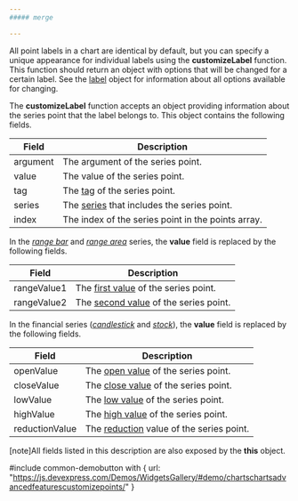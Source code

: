 ```yaml
---
##### merge

---
```

All point labels in a chart are identical by default, but you can specify a unique appearance for individual labels using the **customizeLabel** function. This function should return an object with options that will be changed for a certain label. See the [label](/api-reference/20%20Data%20Visualization%20Widgets/dxChart/5%20Series%20Types/CommonSeries/label '{basewidgetpath}/Configuration/series/label') object for information about all options available for changing.

The **customizeLabel** function accepts an object providing information about the series point that the label belongs to. This object contains the following fields.

<div class="simple-table">
    <table>
        <thead>
            <tr>
                <th>Field</th>
                <th>Description</th>
            </tr>
        </thead>
        <tbody>
            <tr>
                <td style="text-align:left">argument</td>
                <td>The argument of the series point.</td>
            </tr>
            <tr>
                <td style="text-align:left">value</td>
                <td>The value of the series point.</td>
            </tr>
            <tr>
                <td style="text-align:left">tag</td>
                <td>The <a href="{basewidgetpath}/Configuration/series/#tagField">tag</a> of the series point.</td>
            </tr>
            <tr>
                <td style="text-align:left">series</td>
                <td>The <a href="{basewidgetpath}/Chart_Elements/Series/">series</a> that includes the series point.</td>
            </tr>
            <tr>
                <td style="text-align:left">index</td>
                <td>The index of the series point in the points array.</td>
            </tr>
        </tbody>
    </table>
</div>

In the [*range bar*](/api-reference/20%20Data%20Visualization%20Widgets/dxChart/5%20Series%20Types/RangeBarSeries '/Documentation/ApiReference/Data_Visualization_Widgets/dxChart/Series_Types/RangeBarSeries/') and [*range area*](/api-reference/20%20Data%20Visualization%20Widgets/dxChart/5%20Series%20Types/RangeAreaSeries '/Documentation/ApiReference/Data_Visualization_Widgets/dxChart/Series_Types/RangeAreaSeries/') series, the **value** field is replaced by the following fields.

<div class="simple-table">
    <table>
        <thead>
            <tr>
                <th>Field</th>
                <th>Description</th>
            </tr>
        </thead>
        <tbody>
            <tr>
                <td style="text-align:left">rangeValue1</td>
                <td>The <a href="/Documentation/ApiReference/Data_Visualization_Widgets/dxChart/Configuration/series/#rangeValue1Field">first value</a> of the series point.</td>
            </tr>
            <tr>
                <td style="text-align:left">rangeValue2</td>
                <td>The <a href="/Documentation/ApiReference/Data_Visualization_Widgets/dxChart/Configuration/series/#rangeValue2Field">second value</a> of the series point.</td>
            </tr>
        </tbody>
    </table>
</div>

In the financial series ([*candlestick*](/api-reference/20%20Data%20Visualization%20Widgets/dxChart/5%20Series%20Types/CandleStickSeries '/Documentation/ApiReference/Data_Visualization_Widgets/dxChart/Series_Types/CandleStickSeries/') and [*stock*](/api-reference/20%20Data%20Visualization%20Widgets/dxChart/5%20Series%20Types/StockSeries '/Documentation/ApiReference/Data_Visualization_Widgets/dxChart/Series_Types/StockSeries/')), the **value** field is replaced by the following fields.

<div class="simple-table">
    <table>
        <thead>
            <tr>
                <th>Field</th>
                <th>Description</th>
            </tr>
        </thead>
        <tbody>
            <tr>
                <td style="text-align:left">openValue</td>
                <td>The <a href="/Documentation/ApiReference/Data_Visualization_Widgets/dxChart/Configuration/series/#openValueField">open value</a> of the series point.</td>
            </tr>
            <tr>
                <td style="text-align:left">closeValue</td>
                <td>The <a href="/Documentation/ApiReference/Data_Visualization_Widgets/dxChart/Configuration/series/#closeValueField">close value</a> of the series point.</td>
            </tr>
            <tr>
                <td style="text-align:left">lowValue</td>
                <td>The <a href="/Documentation/ApiReference/Data_Visualization_Widgets/dxChart/Configuration/series/#lowValueField">low value</a> of the series point.</td>
            </tr>
            <tr>
                <td style="text-align:left">highValue</td>
                <td>The <a href="/Documentation/ApiReference/Data_Visualization_Widgets/dxChart/Configuration/series/#highValueField">high value</a> of the series point.</td>
            </tr>
            <tr>
                <td style="text-align:left">reductionValue</td>
                <td>The <a href="/Documentation/ApiReference/Data_Visualization_Widgets/dxChart/Configuration/series/reduction/">reduction</a> value of the series point.</td>
            </tr>
        </tbody>
    </table>
</div>

[note]All fields listed in this description are also exposed by the **this** object.

#include common-demobutton with {
    url: "https://js.devexpress.com/Demos/WidgetsGallery/#demo/chartschartsadvancedfeaturescustomizepoints/"
}